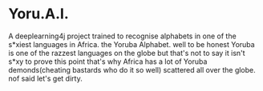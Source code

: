 # Yoru.A.I.
A deeplearning4j project trained to recognise alphabets in one of the s\*xiest languages in Africa. the Yoruba Alphabet. well to be honest Yoruba is one of the razzest languages on the globe but that's not to say it isn't s\*xy to prove this point that's why Africa has a lot of Yoruba demonds(cheating bastards who do it so well) scattered all over the globe. nof said let's get dirty. 
